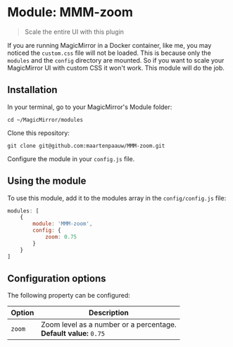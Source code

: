 # Module: MMM-zoom
> Scale the entire UI with this plugin

If you are running MagicMirror in a Docker container, like me, you may noticed the `custom.css` file will not be loaded. This is because only the `modules` and the `config` directory are mounted. So if you want to scale your MagicMirror UI with custom CSS it won't work. This module will do the job.

## Installation

In your terminal, go to your MagicMirror's Module folder:
````
cd ~/MagicMirror/modules
````

Clone this repository:
````
git clone git@github.com:maartenpaauw/MMM-zoom.git
````

Configure the module in your `config.js` file.

## Using the module

To use this module, add it to the modules array in the `config/config.js` file:

````javascript
modules: [
    {
        module: 'MMM-zoom',
        config: {
            zoom: 0.75
        }
    }
]
````

## Configuration options

The following property can be configured:

| Option | Description                                                           |
| ------ | --------------------------------------------------------------------- |
| `zoom` | Zoom level as a number or a percentage. <br>**Default value:** `0.75` |
